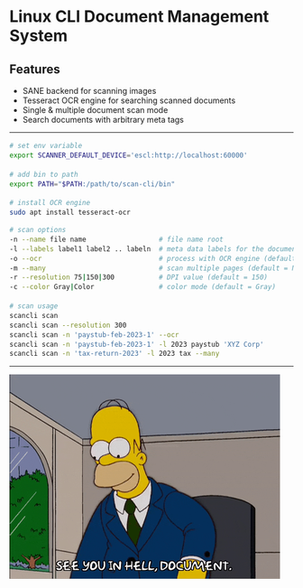# Linux CLI Document Management System

## Features
 - SANE backend for scanning images
 - Tesseract OCR engine for searching scanned documents
 - Single & multiple document scan mode
 - Search documents with arbitrary meta tags

<hr>

```bash
# set env variable
export SCANNER_DEFAULT_DEVICE='escl:http://localhost:60000'

# add bin to path
export PATH="$PATH:/path/to/scan-cli/bin"

# install OCR engine
sudo apt install tesseract-ocr
```

```bash
# scan options
-n --name file name                  # file name root
-l --labels label1 label2 .. labeln  # meta data labels for the document(s)
-o --ocr                             # process with OCR engine (default = No)
-m --many                            # scan multiple pages (default = No)
-r --resolution 75|150|300           # DPI value (default = 150)
-c --color Gray|Color                # color mode (default = Gray)

# scan usage
scancli scan
scancli scan --resolution 300
scancli scan -n 'paystub-feb-2023-1' --ocr
scancli scan -n 'paystub-feb-2023-1' -l 2023 paystub 'XYZ Corp'
scancli scan -n 'tax-return-2023' -l 2023 tax --many

```

<hr>

![](document.gif)

